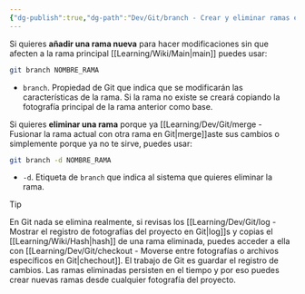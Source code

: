 ```yaml
---
{"dg-publish":true,"dg-path":"Dev/Git/branch - Crear y eliminar ramas en Git.md","permalink":"/dev/git/branch-crear-y-eliminar-ramas-en-git/","created":"2024-03-27T20:05","updated":"2024-04-05T14:28"}
---
```


Si quieres **añadir una rama nueva** para hacer modificaciones sin que afecten a la rama principal [[Learning/Wiki/Main\|main]] puedes usar:
```bash
git branch NOMBRE_RAMA
```
- `branch`. Propiedad de Git que indica que se modificarán las características de la rama. Si la rama no existe se creará copiando la fotografía principal de la rama anterior como base.

Si quieres **eliminar una rama** porque ya [[Learning/Dev/Git/merge - Fusionar la rama actual con otra rama en Git\|merge]]aste sus cambios o simplemente porque ya no te sirve, puedes usar:
```bash
git branch -d NOMBRE_RAMA
```
- `-d`. Etiqueta de `branch` que indica al sistema que quieres eliminar la rama.

> [!tip]
> En Git nada se elimina realmente, si revisas los [[Learning/Dev/Git/log - Mostrar el registro de fotografías del proyecto en Git\|log]]s y copias el [[Learning/Wiki/Hash\|hash]] de una rama eliminada, puedes acceder a ella con [[Learning/Dev/Git/checkout - Moverse entre fotografías o archivos específicos en Git\|chechout]]. 
> El trabajo de Git es guardar el registro de cambios. Las ramas eliminadas persisten en el tiempo y por eso puedes crear nuevas ramas desde cualquier fotografía del proyecto.

